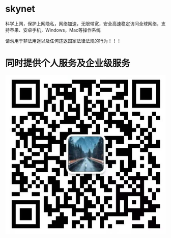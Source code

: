 # skynet

科学上网，保护上网隐私，网络加速，无限带宽，安全高速稳定访问全球网络，支持苹果、安卓手机，Windows，Mac等操作系统

请勿用于非法用途以及任何违返国家法律法规的行为！！！

# 同时提供个人服务及企业级服务

![image](https://github.com/skynet2457/skynet/blob/main/image/qrcode.png)

